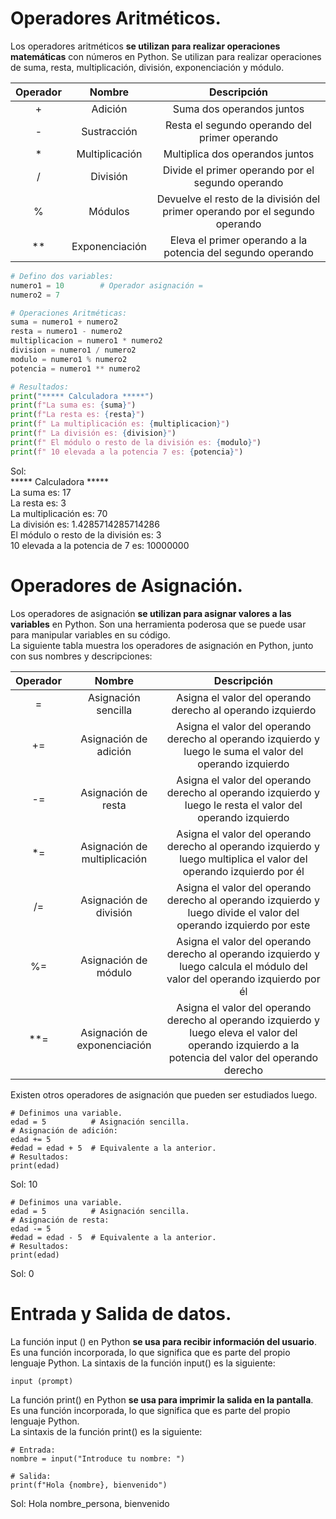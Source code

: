 # Operadores Aritméticos.  
Los operadores aritméticos **se utilizan para realizar operaciones matemáticas** con números en Python. Se utilizan para realizar operaciones de suma, resta, multiplicación, división, exponenciación y módulo.  

| Operador | Nombre | Descripción |
| :------: | :----: | :---------: |
| + | Adición | Suma dos operandos juntos |
| - | Sustracción | Resta el segundo operando del primer operando |
| * | Multiplicación | Multiplica dos operandos juntos |
| / | División | Divide el primer operando por el segundo operando |
| % | Módulos | Devuelve el resto de la división del primer operando por el segundo operando |
| ** | Exponenciación | Eleva el primer operando a la potencia del segundo operando |

```python {
# Defino dos variables:
numero1 = 10        # Operador asignación = 
numero2 = 7

# Operaciones Aritméticas:
suma = numero1 + numero2
resta = numero1 - numero2
multiplicacion = numero1 * numero2
division = numero1 / numero2
modulo = numero1 % numero2
potencia = numero1 ** numero2

# Resultados:
print("***** Calculadora *****")
print(f"La suma es: {suma}")
print(f"La resta es: {resta}")
print(f" La multiplicación es: {multiplicacion}")
print(f" La división es: {division}")
print(f" El módulo o resto de la división es: {modulo}")
print(f" 10 elevada a la potencia 7 es: {potencia}")
```

Sol:  
***** Calculadora *****  
La suma es: 17  
La resta es: 3  
La multiplicación es: 70  
La división es: 1.4285714285714286  
El módulo o resto de la división es: 3  
10 elevada a la potencia de 7 es: 10000000  

# Operadores de Asignación.  
Los operadores de asignación **se utilizan para asignar valores a las variables** en Python. Son una herramienta poderosa que se puede usar para manipular variables en su código.  
La siguiente tabla muestra los operadores de asignación en Python, junto con sus nombres y descripciones:  

| Operador | Nombre | Descripción |
| :------: | :----: | :---------: |
| = | Asignación sencilla | Asigna el valor del operando derecho al operando izquierdo |
| += | Asignación de adición | Asigna el valor del operando derecho al operando izquierdo y luego le suma el valor del operando izquierdo |
| -= | Asignación de resta | Asigna el valor del operando derecho al operando izquierdo y luego le resta el valor del operando izquierdo |
| *= | Asignación de multiplicación | Asigna el valor del operando derecho al operando izquierdo y luego multiplica el valor del operando izquierdo por él |
| /= | Asignación de división | Asigna el valor del operando derecho al operando izquierdo y luego divide el valor del operando izquierdo por este |
| %= | Asignación de módulo | Asigna el valor del operando derecho al operando izquierdo y luego calcula el módulo del valor del operando izquierdo por él |
| **= | Asignación de exponenciación | Asigna el valor del operando derecho al operando izquierdo y luego eleva el valor del operando izquierdo a la potencia del valor del operando derecho |

Existen otros operadores de asignación que pueden ser estudiados luego.  
```python{
# Definimos una variable.
edad = 5          # Asignación sencilla.
# Asignación de adición:
edad += 5
#edad = edad + 5  # Equivalente a la anterior.
# Resultados:
print(edad)
```
Sol: 10  

```python{
# Definimos una variable.
edad = 5          # Asignación sencilla.
# Asignación de resta:
edad -= 5
#edad = edad - 5  # Equivalente a la anterior.
# Resultados:
print(edad)
```
Sol: 0  

# Entrada y Salida de datos.  
La función input () en Python **se usa para recibir información del usuario**. Es una función incorporada, lo que significa que es parte del propio lenguaje Python. La sintaxis de la función input() es la siguiente:  
```python{
input (prompt)
```
La función print() en Python **se usa para imprimir la salida en la pantalla**. Es una función incorporada, lo que significa que es parte del propio lenguaje Python.  
La sintaxis de la función print() es la siguiente:  
```python{
# Entrada:
nombre = input("Introduce tu nombre: ")

# Salida:
print(f"Hola {nombre}, bienvenido")
```
Sol: Hola nombre_persona, bienvenido
